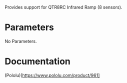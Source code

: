 Provides support for QTR8RC Infrared Ramp (8 sensors).

# Parameters

No Parameters.

# Documentation

(Pololu)[https://www.pololu.com/product/961]


